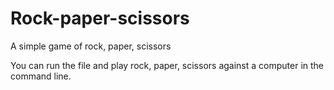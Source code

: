 # Rock-paper-scissors
A simple game of rock, paper, scissors 

You can run the file and play rock, paper, scissors against a computer in the command line.
